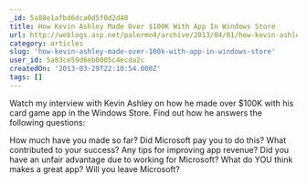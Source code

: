 ```yaml
---
_id: 5a88e1afbd6dca0d5f0d2d48
title: How Kevin Ashley Made Over $100K With App In Windows Store
url: http://weblogs.asp.net/palermo4/archive/2013/04/01/how-kevin-ashley-made-over-100k-with-app-in-windows-store.aspx
category: articles
slug: 'how-kevin-ashley-made-over-100k-with-app-in-windows-store'
user_id: 5a83ce59d6eb0005c4ecda2c
createdOn: '2013-03-29T22:10:54.000Z'
tags: []
---
```


Watch my interview with Kevin Ashley on how he made over $100K with his card game app in the Windows Store.  Find out how he answers the following questions:

How much have you made so far?
Did Microsoft pay you to do this?
What contributed to your success?
Any tips for improving app revenue?
Did you have an unfair advantage due to working for Microsoft?
What do YOU think makes a great app?
Will you leave Microsoft?
